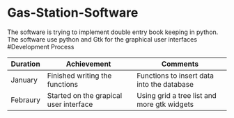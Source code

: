 # Gas-Station-Software
The software is trying to implement double entry book keeping in python.
The software use python and Gtk for the  graphical user interfaces
#Development Process
<table>
  <thead>
    <th>Duration</th>
    <th>Achievement</th>
    <th>Comments</th>
  </thead>
  <tbody>
    <tr>
      <td>January</td>
      <td>Finished writing the functions</td>
      <td>Functions to insert data into the database</td>
    </tr>
    <tr>
      <td>Febraury</td>
      <td>Started on the grapical user interface</td>
      <td>Using grid a tree list and more gtk widgets</td>
    </tr>
  </tbody>
</table>



